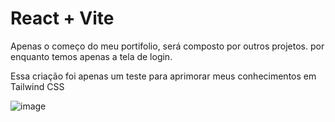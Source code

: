 # React + Vite
Apenas o começo do meu portifolio, será composto por outros projetos. 
por enquanto temos apenas a tela de login. 

Essa criação foi apenas um teste para aprimorar meus conhecimentos em Tailwind CSS 

![image](https://github.com/raphaelnsilva/portfolio/assets/129803784/59fda258-2dcb-46a4-bb05-5d17c8f4d752)
